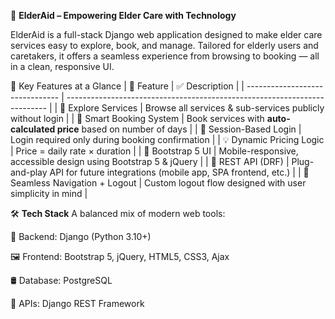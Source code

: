 🧓 **ElderAid – Empowering Elder Care with Technology**

ElderAid is a full-stack Django web application designed to make elder care services easy to explore, book, and manage. Tailored for elderly users and caretakers, it offers a seamless experience from browsing to booking — all in a clean, responsive UI.

🚀 Key Features at a Glance
| 🌟 Feature                      | ✅ Description                                                             |
| ------------------------------- | -------------------------------------------------------------------------   |
| 🧭 Explore Services             | Browse all services & sub-services publicly without login                  |
| 📝 Smart Booking System         | Book services with **auto-calculated price** based on number of days       |
| 🔐 Session-Based Login          | Login required only during booking confirmation                            |
| 💡 Dynamic Pricing Logic        | Price = daily rate × duration                                              |
| 🎨 Bootstrap 5 UI               | Mobile-responsive, accessible design using Bootstrap 5 & jQuery            |
| 📡 REST API (DRF)               | Plug-and-play API for future integrations (mobile app, SPA frontend, etc.) |
| 🔁 Seamless Navigation + Logout | Custom logout flow designed with user simplicity in mind                   |


🛠️ **Tech Stack**
A balanced mix of modern web tools:

  🧠 Backend: Django (Python 3.10+)

  🖼️ Frontend: Bootstrap 5, jQuery, HTML5, CSS3, Ajax

  🛢️ Database: PostgreSQL

  🔌 APIs: Django REST Framework

